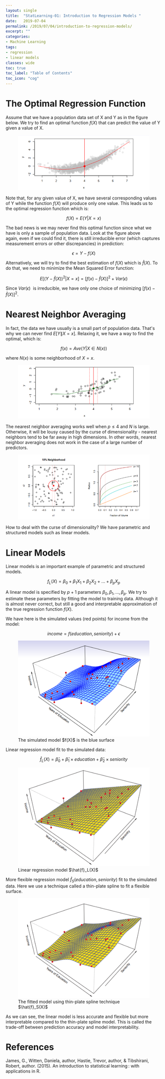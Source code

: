 ```yaml
---
layout: single
title:  "StatLearning-01: Introduction to Regression Models "
date:   2019-07-04
permalink: /2019/07/04/introduction-to-regression-models/
excerpt: ""
categories: 
- Machine Learning
tags:
- regression
- linear models
classes: wide
toc: true
toc_label: "Table of Contents"
toc_icon: "cog"
---
```


# The Optimal Regression Function

Assume that we have a population data set of X and Y as in the figure below. We try to find an optimal function $f(X)$ that can predict the value of Y given a value of X.

<figure>
	<img src="https://github.com/datasciblog/datasciblog.github.io/blob/master/_posts/images/2019-07-04-SL-01-introduction-to-regression-models/1.png?raw=true">
</figure>

Note that, for any given value of X, we have several corresponding values of Y while the function $f(X)$ will produce only one value. This leads us to the optimal regression function which is:

$$f(X) = E(Y|X=x)$$

The bad news is we may never find this optimal function since what we have is only a sample of population data. Look at the figure above again, even if we could find it, there is still irreducible error (which captures measurement errors or other discrepancies) in prediction:

$$\epsilon = Y - f(X)$$

Alternatively, we will try to find the best estimation of $f(X)$ which is $\hat{f}(X)$. To do that, we need to minimize the Mean Squared Error function:

$$E[(Y- \hat{f}(X))^2 | X=x] = [f(x) - \hat{f}(X)]^2 + Var(\epsilon)$$

Since $Var(\epsilon)$  is irreducible, we have only one choice of minimizing $[f(x) - \hat{f}(X)]^2$.

# Nearest Neighbor Averaging

In fact, the data we have usually is a small part of population data. That's why we can never find $E[Y \|X=x]$. Relaxing it, we have a way to find the optimal, which is:

$$f(x) = Ave(Y | X  \in N(x))$$

where $N(x)$ is some neighborhood of $X=x$.

<figure>
	<img src="https://github.com/datasciblog/datasciblog.github.io/blob/master/_posts/images/2019-07-04-SL-01-introduction-to-regression-models/2.png?raw=true">
</figure>

The nearest neighbor averaging works well when $p \leq 4$ and $N$ is large. Otherwise, it will be lousy caused by the curse of dimensionality - nearest neighbors tend to be far away in high dimensions. In other words, nearest neighbor averaging does not work in the case of a large number of predictors.

<figure>
	<img src="https://github.com/datasciblog/datasciblog.github.io/blob/master/_posts/images/2019-07-04-SL-01-introduction-to-regression-models/3.png?raw=true">
</figure>

How to deal with the curse of dimensionality? We have parametric and structured models such as linear models.

# Linear Models

Linear models is an important example of parametric and structured models.

$$f_L(X) = \beta_0 + \beta_1 X_1 + \beta_2 X_2 +... + \beta_p X_p$$

A linear model is specified by $p+1$ parameters $\beta_0, \beta_1,..., \beta_p$. We try to estimate these parameters by fitting the model to training data. Although it is almost never correct, but still a good and interpretable approximation of the true regression function $f(X)$.

We have here is the simulated values (red points) for income from the model:

$$income = f(education, seniority) + \epsilon$$

<figure>
	<img src="https://github.com/datasciblog/datasciblog.github.io/blob/master/_posts/images/2019-07-04-SL-01-introduction-to-regression-models/4.png?raw=true">
	<figcaption>The simulated model $f(X)$ is the blue surface</figcaption>
</figure>

Linear regression model fit to the simulated data:

$$\hat{f}_L(X) = \hat{\beta}_0 + \hat{\beta}_1 \times education + \hat{\beta}_2 \times seniority$$

<figure>
	<img src="https://github.com/datasciblog/datasciblog.github.io/blob/master/_posts/images/2019-07-04-SL-01-introduction-to-regression-models/5.png?raw=true">
	<figcaption>Linear regression model $\hat{f}_L(X)$</figcaption>
</figure>

More flexible regression model $\hat{f}_S(education, seniority)$ fit to the simulated data. Here we use a technique called a thin-plate spline to fit a flexible surface.

<figure>
	<img src="https://github.com/datasciblog/datasciblog.github.io/blob/master/_posts/images/2019-07-04-SL-01-introduction-to-regression-models/6.png?raw=true">
	<figcaption>The fitted model using thin-plate spline technique $\hat{f}_S(X)$
</figcaption>
</figure>

As we can see, the linear model is less accurate and flexible but more interpretable compared to the thin-plate spline model. This is called the trade-off between prediction accuracy and model interpretability.

# References

  James, G., Witten, Daniela, author, Hastie, Trevor, author, & Tibshirani, Robert, author. (2015). An introduction to statistical learning : with applications in R.